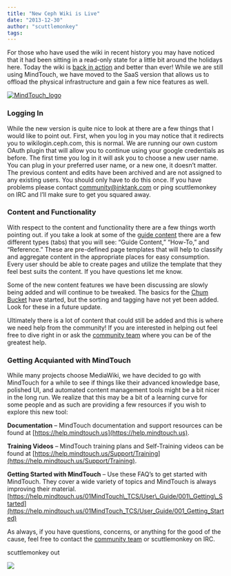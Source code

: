 ```yaml
---
title: "New Ceph Wiki is Live"
date: "2013-12-30"
author: "scuttlemonkey"
tags: 
---
```


For those who have used the wiki in recent history you may have noticed that it had been sitting in a read-only state for a little bit around the holidays here. Today the wiki is [back in action](http://wiki.ceph.com) and better than ever! While we are still using MindTouch, we have moved to the SaaS version that allows us to offload the physical infrastructure and gain a few nice features as well.

[![](images/MindTouch_logo-300x210.png "MindTouch_logo")](http://ceph.com/wp-content/uploads/2013/12/MindTouch_logo.png)

### Logging In

While the new version is quite nice to look at there are a few things that I would like to point out. First, when you log in you may notice that it redirects you to wikilogin.ceph.com, this is normal. We are running our own custom OAuth plugin that will allow you to continue using your google credentials as before. The first time you log in it will ask you to choose a new user name. You can plug in your preferred user name, or a new one, it doesn’t matter. The previous content and edits have been archived and are not assigned to any existing users. You should only have to do this once. If you have problems please contact [community@inktank.com](mailto:community@inktank.com) or ping scuttlemonkey on IRC and I’ll make sure to get you squared away.

### Content and Functionality

With respect to the content and functionality there are a few things worth pointing out. if you take a look at some of the [guide content](http://inktank-prod.mindtouch.us/Guides/Getting_Started) there are a few different types (tabs) that you will see: “Guide Content,” “How-To,” and “Reference.” These are pre-defined page templates that will help to classify and aggregate content in the appropriate places for easy consumption. Every user should be able to create pages and utilize the template that they feel best suits the content. If you have questions let me know.

Some of the new content features we have been discussing are slowly being added and will continue to be tweaked. The basics for the [Chum Bucket](https://inktank-prod.mindtouch.us/Development/Chum_Bucket) have started, but the sorting and tagging have not yet been added. Look for these in a future update.

Ultimately there is a lot of content that could still be added and this is where we need help from the community! If you are interested in helping out feel free to dive right in or ask the [community team](mailto:community@inktank.com) where you can be of the greatest help.

### Getting Acquianted with MindTouch

While many projects choose MediaWiki, we have decided to go with MindTouch for a while to see if things like their advanced knowledge base, polished UI, and automated content management tools might be a bit nicer in the long run. We realize that this may be a bit of a learning curve for some people and as such are providing a few resources if you wish to explore this new tool:

**Documentation** – MindTouch documentation and support resources can be found at [https://help.mindtouch.us](https://help.mindtouch.us).

**Training Videos** – MindTouch training plans and Self-Training videos can be found at [https://help.mindtouch.us/Support/Training](https://help.mindtouch.us/Support/Training).

**Getting Started with MindTouch** – Use these FAQ’s to get started with MindTouch. They cover a wide variety of topics and MindTouch is always improving their material.  
[https://help.mindtouch.us/01MindTouch\_TCS/User\_Guide/001\_Getting\_Started](https://help.mindtouch.us/01MindTouch_TCS/User_Guide/001_Getting_Started)

As always, if you have questions, concerns, or anything for the good of the cause, feel free to contact the [community team](mailto:community@inktank.com) or scuttlemonkey on IRC.

scuttlemonkey out

![](http://track.hubspot.com/__ptq.gif?a=268973&k=14&bu=http://ceph.com&r=http://ceph.com/community/new-ceph-wiki-is-live/&bvt=rss&p=wordpress)
